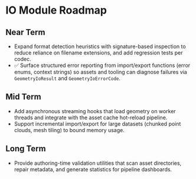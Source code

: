# IO Module Roadmap

## Near Term
- Expand format detection heuristics with signature-based inspection to reduce reliance on filename extensions, and add regression tests per codec.
- ✅ Surface structured error reporting from import/export functions (error enums, context strings) so assets and tooling can diagnose failures via `GeometryIoResult` and `GeometryIoErrorCode`.

## Mid Term
- Add asynchronous streaming hooks that load geometry on worker threads and integrate with the asset cache hot-reload pipeline.
- Support incremental import/export for large datasets (chunked point clouds, mesh tiling) to bound memory usage.

## Long Term
- Provide authoring-time validation utilities that scan asset directories, repair metadata, and generate statistics for pipeline dashboards.
